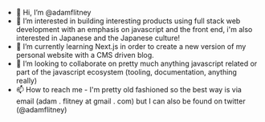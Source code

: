 - 👋 Hi, I’m @adamflitney
- 👀 I’m interested in building interesting products using full stack web development with an emphasis on javascript and the front end, i'm also interested in Japanese and the Japanese culture!
- 🌱 I’m currently learning Next.js in order to create a new version of my personal website with a CMS driven blog.
- 💞️ I’m looking to collaborate on pretty much anything javascript related or part of the javascript ecosystem (tooling, documentation, anything really)
- 📫 How to reach me - I'm pretty old fashioned so the best way is via email (adam . flitney at gmail . com) but I can also be found on twitter (@adamflitney)

<!---
adamflitney/adamflitney is a ✨ special ✨ repository because its `README.md` (this file) appears on your GitHub profile.
You can click the Preview link to take a look at your changes.
--->
